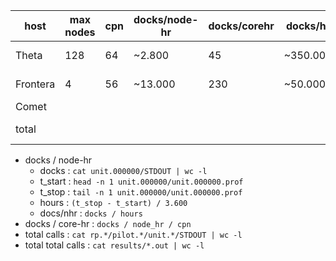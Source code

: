 

| host     | max nodes | cpn | docks/node-hr | docks/corehr | docks/hr | total calls | notes   |
|----------|-----------|-----|---------------|--------------|----------|-------------|---------|
|    Theta |        128| 64  |         ~2.800|           45 | ~350.000 | 1.700.00 0  |         |
| Frontera |          4| 56  |        ~13.000|          230 |  ~50.000 | 1.500.00 0  | incompl |
|    Comet |           |     |               |              |          |             |         |
|    total |           |     |               |              |          | 4.400.00 0  |         |


 - docks / node-hr
   - docks           : `cat unit.000000/STDOUT | wc -l`
   - t_start         : `head -n 1 unit.000000/unit.000000.prof`
   - t_stop          : `tail -n 1 unit.000000/unit.000000.prof`
   - hours           : `(t_stop - t_start) / 3.600`
   - docs/nhr        : `docks / hours`
 - docks / core-hr   : `docks / node_hr / cpn`
 - total calls       : `cat rp.*/pilot.*/unit.*/STDOUT | wc -l`
 - total total calls : `cat results/*.out | wc -l`



